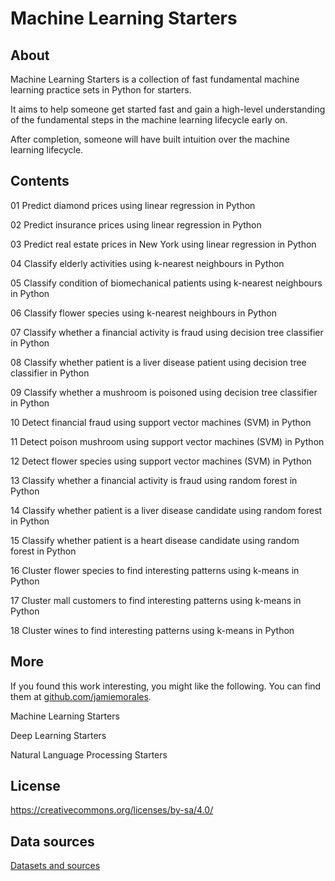 # Machine Learning Starters

## About

Machine Learning Starters is a collection of fast fundamental machine learning practice sets in Python for starters.

It aims to help someone get started fast and gain a high-level understanding of the fundamental steps in the machine learning lifecycle early on.

After completion, someone will have built intuition over the machine learning lifecycle. 



## Contents

01 Predict diamond prices using linear regression in Python

02 Predict insurance prices using linear regression in Python

03 Predict real estate prices in New York using linear regression in Python

04 Classify elderly activities using k-nearest neighbours in Python

05 Classify condition of biomechanical patients using k-nearest neighbours in Python

06 Classify flower species using k-nearest neighbours in Python

07 Classify whether a financial activity is fraud using decision tree classifier in Python

08 Classify whether patient is a liver disease patient using decision tree classifier in Python

09 Classify whether a mushroom is poisoned using decision tree classifier in Python

10 Detect financial fraud using support vector machines (SVM) in Python

11 Detect poison mushroom using support vector machines (SVM) in Python

12 Detect flower species using support vector machines (SVM) in Python

13 Classify whether a financial activity is fraud using random forest in Python

14 Classify whether patient is a liver disease candidate using random forest in Python

15 Classify whether patient is a heart disease candidate using random forest in Python

16 Cluster flower species to find interesting patterns using k-means in Python

17 Cluster mall customers to find interesting patterns using k-means in Python

18 Cluster wines to find interesting patterns using k-means in Python



## More

If you found this work interesting, you might like the following. You can find them at [github.com/jamiemorales](https://github.com/jamiemorales).

Machine Learning Starters

Deep Learning Starters

Natural Language Processing Starters



## License

https://creativecommons.org/licenses/by-sa/4.0/



## Data sources

[Datasets and sources](https://github.com/jamiemorales/project-machine-learning-starters/blob/master/00-Datasets/Data%20sources.txt)

